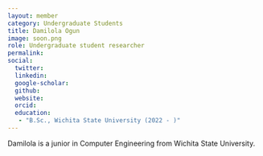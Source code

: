 ```yaml
---
layout: member
category: Undergraduate Students
title: Damilola Ogun
image: soon.png
role: Undergraduate student researcher
permalink: 
social:
  twitter:
  linkedin: 
  google-scholar: 
  github:
  website:
  orcid:
  education:
   - "B.Sc., Wichita State University (2022 - )"
---
```


Damilola is a junior in Computer Engineering from Wichita State University.